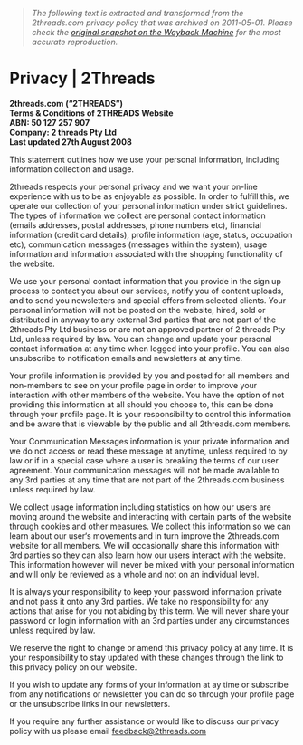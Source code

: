 > *The following text is extracted and transformed from the 2threads.com privacy policy that was archived on 2011-05-01. Please check the [original snapshot on the Wayback Machine](https://web.archive.org/web/20110501073314id_/http%3A//2threads.com/terms/privacy) for the most accurate reproduction.*

# Privacy | 2Threads

**2threads.com (“2THREADS”)  
Terms & Conditions of 2THREADS Website  
ABN: 50 127 257 907  
Company: 2 threads Pty Ltd  
Last updated 27th August 2008**

This statement outlines how we use your personal information, including information collection and usage.

2threads respects your personal privacy and we want your on-line experience with us to be as enjoyable as possible. In order to fulfill this, we operate our collection of your personal information under strict guidelines. The types of information we collect are personal contact information (emails addresses, postal addresses, phone numbers etc), financial information (credit card details), profile information (age, status, occupation etc), communication messages (messages within the system), usage information and information associated with the shopping functionality of the website.

We use your personal contact information that you provide in the sign up process to contact you about our services, notify you of content uploads, and to send you newsletters and special offers from selected clients. Your personal information will not be posted on the website, hired, sold or distributed in anyway to any external 3rd parties that are not part of the 2threads Pty Ltd business or are not an approved partner of 2 threads Pty Ltd, unless required by law. You can change and update your personal contact information at any time when logged into your profile. You can also unsubscribe to notification emails and newsletters at any time.

Your profile information is provided by you and posted for all members and non-members to see on your profile page in order to improve your interaction with other members of the website. You have the option of not providing this information at all should you choose to, this can be done through your profile page. It is your responsibility to control this information and be aware that is viewable by the public and all 2threads.com members.

Your Communication Messages information is your private information and we do not access or read these message at anytime, unless required to by law or if in a special case where a user is breaking the terms of our user agreement. Your communication messages will not be made available to any 3rd parties at any time that are not part of the 2threads.com business unless required by law.

We collect usage information including statistics on how our users are moving around the website and interacting with certain parts of the website through cookies and other measures. We collect this information so we can learn about our user‘s movements and in turn improve the 2threads.com website for all members. We will occasionally share this information with 3rd parties so they can also learn how our users interact with the website. This information however will never be mixed with your personal information and will only be reviewed as a whole and not on an individual level.

It is always your responsibility to keep your password information private and not pass it onto any 3rd parties. We take no responsibility for any actions that arise for you not abiding by this term. We will never share your password or login information with an 3rd parties under any circumstances unless required by law.

We reserve the right to change or amend this privacy policy at any time. It is your responsibility to stay updated with these changes through the link to this privacy policy on our website.

If you wish to update any forms of your information at ay time or subscribe from any notifications or newsletter you can do so through your profile page or the unsubscribe links in our newsletters.

If you require any further assistance or would like to discuss our privacy policy with us please email [feedback@2threads.com](mailto:feedback@2threads.com)
